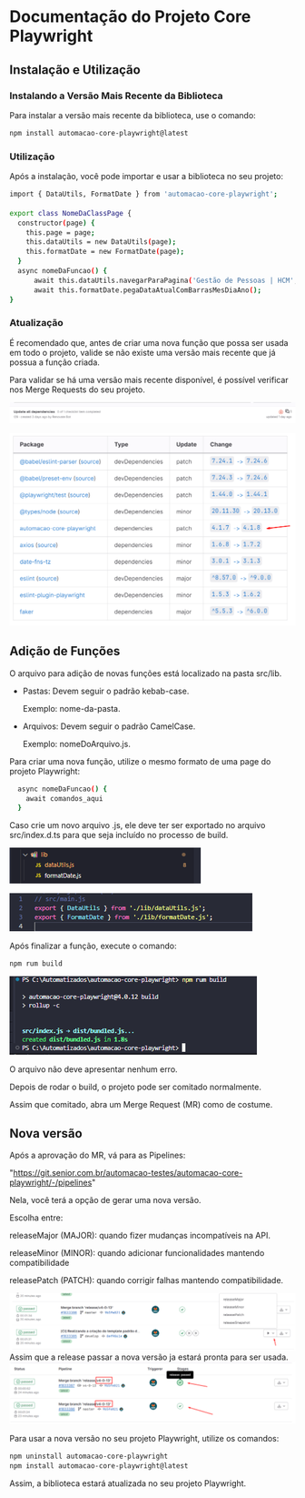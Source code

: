# Documentação do Projeto Core Playwright

## Instalação e Utilização

### Instalando a Versão Mais Recente da Biblioteca

Para instalar a versão mais recente da biblioteca, use o comando:

```bash
npm install automacao-core-playwright@latest
```

### Utilização

Após a instalação, você pode importar e usar a biblioteca no seu projeto:

```bash
import { DataUtils, FormatDate } from 'automacao-core-playwright';

export class NomeDaClassPage {
  constructor(page) {
    this.page = page;
    this.dataUtils = new DataUtils(page);
    this.formatDate = new FormatDate(page);
  }
  async nomeDaFuncao() {
      await this.dataUtils.navegarParaPagina('Gestão de Pessoas | HCM', 'Painel de gestão', 'Solicitações');
      await this.formatDate.pegaDataAtualComBarrasMesDiaAno();
}
```
### Atualização

É recomendado que, antes de criar uma nova função que possa ser usada em todo o projeto, valide se não existe uma versão mais recente que já possua a função criada.

Para validar se há uma versão mais recente disponível, é possível verificar nos Merge Requests do seu projeto.

![alt text](./imagens/update.png)

![alt text](./imagens/mergeRequests.png)

## Adição de Funções

O arquivo para adição de novas funções está localizado na pasta src/lib.

  - Pastas: Devem seguir o padrão kebab-case.

      Exemplo: nome-da-pasta.

  - Arquivos: Devem seguir o padrão CamelCase.

      Exemplo: nomeDoArquivo.js.

Para criar uma nova função, utilize o mesmo formato de uma page do projeto Playwright:

```bash
  async nomeDaFuncao() {
    await comandos_aqui
  }
```

Caso crie um novo arquivo .js, ele deve ter ser exportado no arquivo src/index.d.ts para que seja incluído no processo de build.

![alt text](./imagens/lib.png)

![alt text](./imagens/indexts.png)

Após finalizar a função, execute o comando:

```bash
npm rum build
```

![alt text](./imagens/build.png)

O arquivo não deve apresentar nenhum erro.

Depois de rodar o build, o projeto pode ser comitado normalmente.

Assim que comitado, abra um Merge Request (MR) como de costume.

## Nova versão
Após a aprovação do MR, vá para as Pipelines:

"https://git.senior.com.br/automacao-testes/automacao-core-playwright/-/pipelines"

Nela, você terá a opção de gerar uma nova versão.

Escolha entre:

releaseMajor (MAJOR): quando fizer mudanças incompatíveis na API.

releaseMinor (MINOR): quando adicionar funcionalidades mantendo compatibilidade

releasePatch (PATCH): quando corrigir falhas mantendo compatibilidade.

![alt text](./imagens/novaRelease.png)
Assim que a release passar a nova versão ja estará pronta para ser usada.
![alt text](./imagens/release.png)

Para usar a nova versão no seu projeto Playwright, utilize os comandos:

```bash
npm uninstall automacao-core-playwright
npm install automacao-core-playwright@latest
```

Assim, a biblioteca estará atualizada no seu projeto Playwright.
